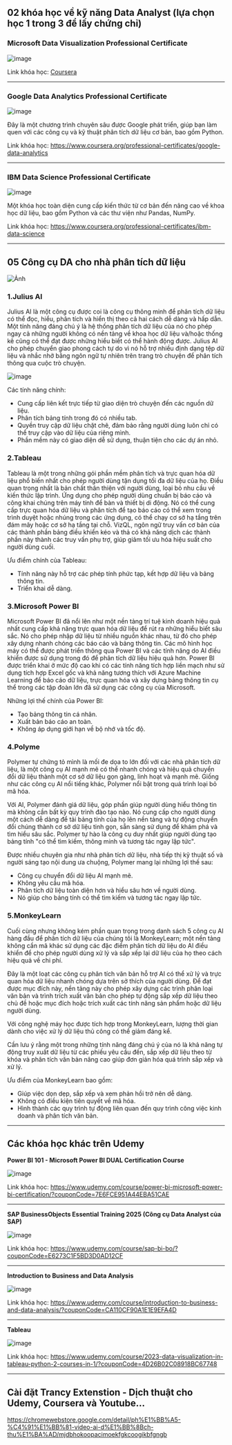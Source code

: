 ## 02 khóa học về kỹ năng Data Analyst (lựa chọn học 1 trong 3 để lấy chứng chỉ)

### Microsoft Data Visualization Professional Certificate

![image](https://github.com/user-attachments/assets/7dc009ed-ec8c-4ad1-88fb-6fc8c80704c9)

Link khóa học: [Coursera](https://www.coursera.org/professional-certificates/microsoft-data-visualization/paidmedia?utm_medium=sem&utm_source=gg&utm_campaign=b2c_apac_microsoft-data-visualization_microsoft_ftcof_professional-certificates_px_dr_bau_gg_sem_pr_s2_all_m_hyb_25-04_x&campaignid=22447085655&adgroupid=175418674262&device=c&keyword=data%20analysis%20online%20course&matchtype=p&network=g&devicemodel=&creativeid=746917729598&assetgroupid=&targetid=kwd-319501032899&extensionid=&placement=&gad_source=1&gbraid=0AAAAADdKX6abYdL4dVs_fzbu04bK5Jz0O&gclid=Cj0KCQjw5azABhD1ARIsAA0WFUGdPQRZrooRBpPnRMYPfBZyyisu1QE523xx3GhvMpyvCiEyu7QNYKsaAuMFEALw_wcB)

---

### Google Data Analytics Professional Certificate

![image](https://github.com/user-attachments/assets/82daa95b-054c-4473-9a1c-c5ae04c47d4b)

Đây là một chương trình chuyên sâu được Google phát triển, giúp bạn làm quen với các công cụ và kỹ thuật phân tích dữ liệu cơ bản, bao gồm Python.

Link khóa học: https://www.coursera.org/professional-certificates/google-data-analytics

---

### IBM Data Science Professional Certificate

![image](https://github.com/user-attachments/assets/4efd5ca9-065a-4775-aafa-23def0b07535)

Một khóa học toàn diện cung cấp kiến thức từ cơ bản đến nâng cao về khoa học dữ liệu, bao gồm Python và các thư viện như Pandas, NumPy.

Link khóa học: https://www.coursera.org/professional-certificates/ibm-data-science

---

## 05 Công cụ DA cho nhà phân tích dữ liệu

![Ảnh](https://www.techprofree.com/wp-content/webp-express/webp-images/uploads/2024/02/Optimal-AI-Tools-for-Data-Analysts-810x455.jpg.webp)

### 1.Julius AI
Julius AI là một công cụ được coi là công cụ thông minh để phân tích dữ liệu có thể đọc, hiểu, phân tích và hiển thị theo cả hai cách dễ dàng và hấp dẫn. Một tính năng đáng chú ý là hệ thống phân tích dữ liệu của nó cho phép ngay cả những người không có nền tảng về khoa học dữ liệu và/hoặc thống kê cũng có thể đạt được những hiểu biết có thể hành động được. Julius AI cho phép chuyển giao phong cách tự do vì nó hỗ trợ nhiều định dạng tệp dữ liệu và nhắc nhở bằng ngôn ngữ tự nhiên trên trang trò chuyện để phân tích thông qua cuộc trò chuyện.

![image](https://github.com/user-attachments/assets/903119e4-9937-47ac-9be5-3db082019e4f)

Các tính năng chính:

- Cung cấp liên kết trực tiếp từ giao diện trò chuyện đến các nguồn dữ liệu.
- Phân tích bảng tính trong đó có nhiều tab.
- Quyền truy cập dữ liệu chặt chẽ, đảm bảo rằng người dùng luôn chỉ có thể truy cập vào dữ liệu của riêng mình.
- Phần mềm này có giao diện dễ sử dụng, thuận tiện cho các dự án nhỏ.
 

### 2.Tableau

Tableau là một trong những gói phần mềm phân tích và trực quan hóa dữ liệu phổ biến nhất cho phép người dùng tận dụng tối đa dữ liệu của họ. Điều quan trọng nhất là bản chất thân thiện với người dùng, loại bỏ nhu cầu về kiến ​​thức lập trình. Ứng dụng cho phép người dùng chuẩn bị báo cáo và công khai chúng trên máy tính để bàn và thiết bị di động. Nó có thể cung cấp trực quan hóa dữ liệu và phân tích để tạo báo cáo có thể xem trong trình duyệt hoặc nhúng trong các ứng dụng, có thể chạy cơ sở hạ tầng trên đám mây hoặc cơ sở hạ tầng tại chỗ. VizQL, ngôn ngữ truy vấn cơ bản của các thành phần bảng điều khiển kéo và thả có khả năng dịch các thành phần này thành các truy vấn phụ trợ, giúp giảm tối ưu hóa hiệu suất cho người dùng cuối.

Ưu điểm chính của Tableau:

- Tính năng này hỗ trợ các phép tính phức tạp, kết hợp dữ liệu và bảng thông tin.
- Triển khai dễ dàng.
 

### 3.Microsoft Power BI

Microsoft Power BI đã nổi lên như một nền tảng trí tuệ kinh doanh hiệu quả nhất cung cấp khả năng trực quan hóa dữ liệu để rút ra những hiểu biết sâu sắc. Nó cho phép nhập dữ liệu từ nhiều nguồn khác nhau, từ đó cho phép xây dựng nhanh chóng các báo cáo và bảng thông tin. Các mô hình học máy có thể được phát triển thông qua Power BI và các tính năng do AI điều khiển được sử dụng trong đó để phân tích dữ liệu hiệu quả hơn. Power BI được triển khai ở mức độ cao khi có các tính năng tích hợp liền mạch như sử dụng tích hợp Excel gốc và khả năng tương thích với Azure Machine Learning để báo cáo dữ liệu, trực quan hóa và xây dựng bảng thông tin cụ thể trong các tập đoàn lớn đã sử dụng các công cụ của Microsoft.

Những lợi thế chính của Power BI:

- Tạo bảng thông tin cá nhân.
- Xuất bản báo cáo an toàn.
- Không áp dụng giới hạn về bộ nhớ và tốc độ.
 

### 4.Polyme

Polymer tự chứng tỏ mình là mối đe dọa to lớn đối với các nhà phân tích dữ liệu, là một công cụ AI mạnh mẽ có thể nhanh chóng và hiệu quả chuyển đổi dữ liệu thành một cơ sở dữ liệu gọn gàng, linh hoạt và mạnh mẽ. Giống như các công cụ AI nổi tiếng khác, Polymer nổi bật trong quá trình loại bỏ mã hóa.

Với AI, Polymer đánh giá dữ liệu, góp phần giúp người dùng hiểu thông tin mà không cần bất kỳ quy trình đào tạo nào. Nó cung cấp cho người dùng một cách dễ dàng để tải bảng tính của họ lên nền tảng và tự động chuyển đổi chúng thành cơ sở dữ liệu tinh gọn, sẵn sàng sử dụng để khám phá và tìm hiểu sâu sắc. Polymer tự hào là công cụ duy nhất giúp người dùng tạo bảng tính "có thể tìm kiếm, thông minh và tương tác ngay lập tức".

Được nhiều chuyên gia như nhà phân tích dữ liệu, nhà tiếp thị kỹ thuật số và người sáng tạo nội dung ưa chuộng, Polymer mang lại những lợi thế sau:

- Công cụ chuyển đổi dữ liệu AI mạnh mẽ.
- Không yêu cầu mã hóa.
- Phân tích dữ liệu toàn diện hơn và hiểu sâu hơn về người dùng.
- Nó giúp cho bảng tính có thể tìm kiếm và tương tác ngay lập tức.
 

### 5.MonkeyLearn

Cuối cùng nhưng không kém phần quan trọng trong danh sách 5 công cụ AI hàng đầu để phân tích dữ liệu của chúng tôi là MonkeyLearn; một nền tảng không cần mã khác sử dụng các đặc điểm phân tích dữ liệu do AI điều khiển để cho phép người dùng xử lý và sắp xếp lại dữ liệu của họ theo cách hiệu quả về chi phí.

Đây là một loạt các công cụ phân tích văn bản hỗ trợ AI có thể xử lý và trực quan hóa dữ liệu nhanh chóng dựa trên sở thích của người dùng. Để đạt được mục đích này, nền tảng này cho phép xây dựng các trình phân loại văn bản và trình trích xuất văn bản cho phép tự động sắp xếp dữ liệu theo chủ đề hoặc mục đích hoặc trích xuất các tính năng sản phẩm hoặc dữ liệu người dùng.

Với công nghệ máy học được tích hợp trong MonkeyLearn, lượng thời gian dành cho việc xử lý dữ liệu thủ công có thể giảm đáng kể.

Cần lưu ý rằng một trong những tính năng đáng chú ý của nó là khả năng tự động truy xuất dữ liệu từ các phiếu yêu cầu đến, sắp xếp dữ liệu theo từ khóa và phân tích văn bản nâng cao giúp đơn giản hóa quá trình sắp xếp và xử lý.

Ưu điểm của MonkeyLearn bao gồm:

- Giúp việc dọn dẹp, sắp xếp và xem phản hồi trở nên dễ dàng.
- Không có điều kiện tiên quyết về mã hóa.
- Hình thành các quy trình tự động liên quan đến quy trình công việc kinh doanh và phân tích văn bản.

---
## Các khóa học khác trên Udemy
**Power BI 101 - Microsoft Power BI DUAL Certification Course**

![image](https://github.com/user-attachments/assets/1a48f231-f37b-4e48-893c-6c39cfb271f4)

Link khóa học: https://www.udemy.com/course/power-bi-microsoft-power-bi-certification/?couponCode=7E6FCE951A44EBA51CAE

---

**SAP BusinessObjects Essential Training 2025 (Công cụ Data Analyst của SAP)**

![image](https://github.com/user-attachments/assets/0e1caf30-bee2-445a-b2d0-848eae7392b3)

Link khóa học: https://www.udemy.com/course/sap-bi-bo/?couponCode=E6273C1F5BD3D0AD12CF

---

**Introduction to Business and Data Analysis**

![image](https://github.com/user-attachments/assets/19d5b137-d16a-4cd2-86a9-bb7f47a451ac)

Link khóa học: https://www.udemy.com/course/introduction-to-business-and-data-analysis/?couponCode=CA110CF90A1E1E9EFA4D

---

**Tableau**

![image](https://github.com/user-attachments/assets/d428601a-3230-4f71-8a1a-d359c08ed33d)

Link khóa học: https://www.udemy.com/course/2023-data-visualization-in-tableau-python-2-courses-in-1/?couponCode=4D26B02C08918BC67748

---

## Cài đặt Trancy Extenstion - Dịch thuật cho Udemy, Coursera và Youtube...

https://chromewebstore.google.com/detail/ph%E1%BB%A5-%C4%91%E1%BB%81-video-ai-d%E1%BB%8Bch-thu%E1%BA%AD/mjdbhokoopacimoekfgkcoogikbfgngb
